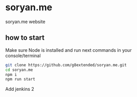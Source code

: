 # soryan.me
soryan.me website


## how to start

Make sure Node is installed and run next commands in your console/terminal

```sh
git clone https://github.com/g8extended/soryan.me.git
cd soryan.me
npm i
npm run start
```

Add jenkins 2
